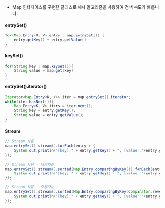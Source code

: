 * Map 인터페이스를 구현한 클래스로 해시 알고리즘을 사용하여 검색 속도가 빠릅니다.


#### entrySet()
```java
for(Map.Entry<K, V> entry : map.entrySet()) {
    entry.getKey() + entry.getValue()
}
```
#### keySet()
```java
for(String key : map.keySet()){
    String value = map.get(key)
}
```
#### entrySet().iterator()
```java
Iterator<Map.Entry<K, V>> iter = map.entrySet().iterator;
while(iter.hasNext()){
    Map.Entry<K, V> iters = iter.next();
    String key = entry.getKey();
    String value = entry.getValue();
}
```
#### Stream
```java
// Stream 사용
map.entrySet().stream().forEach(entry-> {
	System.out.println("[key]:" + entry.getKey() + ", [value]:"+entry.getValue());
});
	        
// Stream 사용 - 내림차순
map.entrySet().stream().sorted(Map.Entry.comparingByKey()).forEach(entry-> {
	System.out.println("[key]:" + entry.getKey() + ", [value]:"+entry.getValue());
});

// Stream 사용 - 오름차순
map.entrySet().stream().sorted(Map.Entry.comparingByKey(Comparator.reverseOrder())).forEach(entry-> {
	System.out.println("[key]:" + entry.getKey() + ", [value]:"+entry.getValue());
});
```